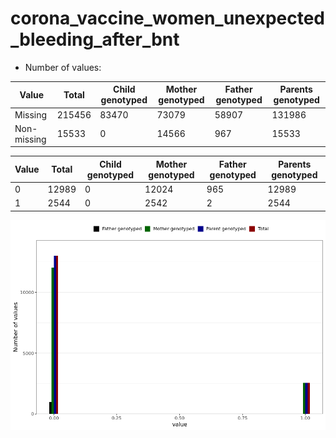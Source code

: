 # corona_vaccine_women_unexpected_bleeding_after_bnt
- Number of values:

| Value | Total | Child genotyped | Mother genotyped | Father genotyped | Parents genotyped |
| ----- | ----- | --------------- | ---------------- | ---------------- |---------------- |
| Missing | 215456 | 83470 | 73079 | 58907 | 131986 |
| Non-missing | 15533 | 0 | 14566 | 967 | 15533 |

| Value | Total | Child genotyped | Mother genotyped | Father genotyped | Parents genotyped |
| ----- | ----- | --------------- | ---------------- | ---------------- |---------------- |
| 0 | 12989 | 0 | 12024 | 965 | 12989 |
| 1 | 2544 | 0 | 2542 | 2 | 2544 |



![](corona_vaccine_women_unexpected_bleeding_after_bnt_n.png)



